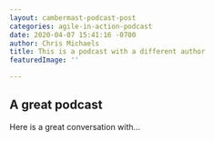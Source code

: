 ```yaml
---
layout: cambermast-podcast-post
categories: agile-in-action-podcast
date: 2020-04-07 15:41:16 -0700
author: Chris Michaels
title: This is a podcast with a different author
featuredImage: ''

---
```

## A great podcast

Here is a great conversation with...